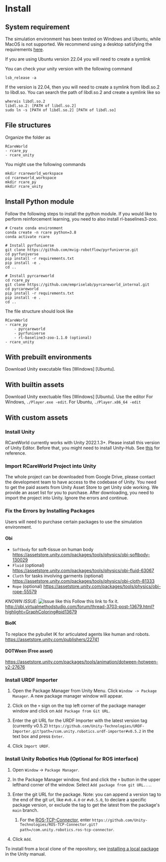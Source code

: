 # Install  
## System requirement
The simulation environment has been tested on Windows and Ubuntu, while MacOS is not supported. We recommend using a desktop satisfying the requirements [here](https://docs.unity3d.com/Manual/system-requirements.html).

If you are using Ubuntu version 22.04 you will need to create a symlink 

You can check your unity version with the following command
```
lsb_release -a
```

If the version is 22.04, then you will need to create a symlink from libdl.so.2 to libdl.so.
You can search the path of libdl.so.2 and create a symlink like so
```
whereis libdl.so.2
libdl.so.2: [PATH of libdl.so.2]
sudo ln -s [PATH of libdl.so.2] [PATH of libdl.so]
```

## File structures
Organize the folder as  
```
RCareWorld 
- rcare_py
- rcare_unity
```

You might use the following commands
```
mkdir rcareworld_workspace
cd rcareworld_workspace
mkdir rcare_py
mkdir rcare_unity
```
## Install Python module
Follow the following steps to install the python module. If you would like to perform reinforcement learning, you need to also install rl-baselines3-zoo.
```
# Create conda environment
conda create -n rcare python=3.8
conda activate rcare

# Install pyrfuniverse
git clone https://github.com/mvig-robotflow/pyrfuniverse.git
cd pyrfuniverse
pip install -r requirements.txt
pip install -e .
cd ..
```

```
# Install pyrcareworld
cd rcare_py
git clone https://github.com/empriselab/pyrcareworld_internal.git
cd pyrcareworld
pip install -r requirements.txt
pip install -e .
cd ..
```

The file structure should look like
```
RCareWorld 
- rcare_py
    - pyrcareworld
    - pyrfuniverse
    - rl-baseline3-zoo-1.1.0 (optional)
- rcare_unity
```
## With prebuilt environments
Download Unity executable files [Windows] [Ubuntu].
## With builtin assets
Download Unity exectuable files [Windows] [Ubuntu].
Use the editor
For Windows, `./Player.exe -edit`. For Ubuntu, `./Player.x86_64 -edit`

## With custom assets
### Install Unity
RCareWorld currently works with Unity 2022.1.3+. Please install this version of Unity Editor. Before that, you might need to install Unity-Hub. See [this](https://unity.com/download) for reference.
### Import RCareWorld Project into Unity
The whole project can be downloaded from Google Drive, please contact the development team to have access to the codebase of Unity.
You need to get the paid assets from Unity Asset Store to get Unity side working. We provide an asset list for you to purchase. After downloading, you need to import the project into Unity. Ignore the errors and continue.
### Fix the Errors by Installing Packages
Users will need to purchase certain packages to use the simulation environment.
#### Obi 
- `Softbody` for soft-tissue on human body https://assetstore.unity.com/packages/tools/physics/obi-softbody-130029
- `Fluid` (optional) https://assetstore.unity.com/packages/tools/physics/obi-fluid-63067
- `Cloth` for tasks involving garments (optional) https://assetstore.unity.com/packages/tools/physics/obi-cloth-81333
- `Rope` (optional) https://assetstore.unity.com/packages/tools/physics/obi-rope-55579

*KNOWN ISSUE*: 
![Issue like this](https://user-images.githubusercontent.com/16759982/217441647-120a9204-8db3-4dce-851b-6b49fa5ce34b.png)
Follow this link to fix it.
http://obi.virtualmethodstudio.com/forum/thread-3703-post-13679.html?highlight=GraphColoring#pid13679
#### BioIK
To replace the pybullet IK for articulated agents like human and robots. https://assetstore.unity.com/publishers/22741
#### DOTWeen (Free asset)
https://assetstore.unity.com/packages/tools/animation/dotween-hotween-v2-27676


### Install URDF Importer
1. Open the Package Manager from Unity Menu. Click `Window -> Package Manager`. A new package manager window will appear.

2. Click on the `+` sign on the top left corner of the package manager window and click on `Add Package from Git URL`. 

3. Enter the git URL for the URDF Importer with the latest version tag (currently v0.5.2) `https://github.com/Unity-Technologies/URDF-Importer.git?path=/com.unity.robotics.urdf-importer#v0.5.2` in the text box and press `Enter`.

4. Click `Import URDF`.
### Install Unity Robotics Hub (Optional for ROS interface)
1. Open `Window` -> `Package Manager`.

1. In the Package Manager window, find and click the `+` button in the upper lefthand corner of the window. Select `Add package from git URL...`.

1. Enter the git URL for the package. Note: you can append a version tag to the end of the git url, like `#v0.4.0` or `#v0.5.0`, to declare a specific package version, or exclude the tag to get the latest from the package's `main` branch.
   1. For the [ROS-TCP-Connector](https://github.com/Unity-Technologies/ROS-TCP-Connector), enter `https://github.com/Unity-Technologies/ROS-TCP-Connector.git?path=/com.unity.robotics.ros-tcp-connector`.

1. Click `Add`.

To install from a local clone of the repository, see [installing a local package](https://docs.unity3d.com/Manual/upm-ui-local.html) in the Unity manual.


